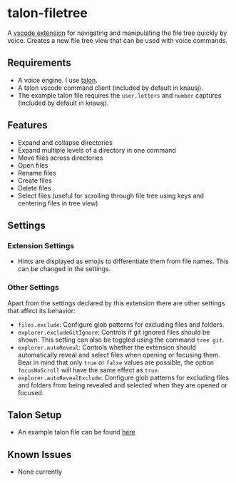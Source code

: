 # talon-filetree

A [vscode extension](https://marketplace.visualstudio.com/items?itemName=PaulSchaaf.talon-filetree) for navigating and manipulating the file tree quickly by voice.
Creates a new file tree view that can be used with voice commands.

## Requirements

- A voice engine. I use [talon](https://talonvoice.com/).
- A talon vscode command client (included by default in knausj).
- The example talon file requires the `user.letters` and `number` captures (included by default in knausj).

## Features

- Expand and collapse directories
- Expand multiple levels of a directory in one command
- Move files across directories
- Open files
- Rename files
- Create files
- Delete files
- Select files (useful for scrolling through file tree using keys and centering files in tree view)

## Settings

### Extension Settings

- Hints are displayed as emojis to differentiate them from file names. This can be changed in the settings.

### Other Settings

Apart from the settings declared by this extension there are other settings that affect its behavior:

- `files.exclude`: Configure glob patterns for excluding files and folders.
- `explorer.excludeGitIgnore`: Controls if git ignored files should be shown. This setting can also be toggled using the command `tree git`.
- `explorer.autoReveal`: Controls whether the extension should automatically reveal and select files when opening or focusing them. Bear in mind that only `true` or `false` values are possible, the option `focusNoScroll` will have the same effect as `true`.
- `explorer.autoRevealExclude`: Configure glob patterns for excluding files and folders from being revealed and selected when they are opened or focused.

## Talon Setup

- An example talon file can be found [here](./tree.talon)

## Known Issues

- None currently
